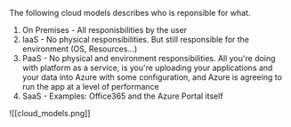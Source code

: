 The following cloud models describes who is reponsible for what.

1. On Premises - All responisbilities by the user
2. IaaS - No physical responsibilities. But still responsible for the environment (OS, Resources...)
3. PaaS - No physical and environment responsibilities. All you're doing with platform as a service, is you're uploading your applications and your data into Azure with some configuration, and Azure is agreeing to run the app at a level of performance
4. SaaS - Examples: Office365 and the Azure Portal itself

![[cloud_models.png]]
